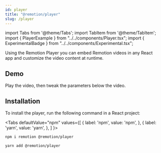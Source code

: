 ```yaml
---
id: player
title: "@remotion/player"
slug: /player
---
```


import Tabs from '@theme/Tabs';
import TabItem from '@theme/TabItem';
import { PlayerExample } from "../../components/Player.tsx";
import { ExperimentalBadge } from "../../components/Experimental.tsx";

Using the Remotion Player you can embed Remotion videos in any React app and customize the video content at runtime.

## Demo

Play the video, then tweak the parameters below the video.
<PlayerExample />

## Installation

To install the player, run the following command in a React project:

<Tabs
defaultValue="npm"
values={[
{ label: 'npm', value: 'npm', },
{ label: 'yarn', value: 'yarn', },
]
}>
<TabItem value="npm">

```bash
npm i remotion @remotion/player
```

  </TabItem>

  <TabItem value="yarn">

```bash
yarn add @remotion/player
```

  </TabItem>
</Tabs>
